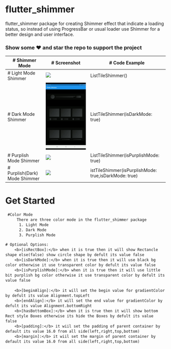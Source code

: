 # flutter_shimmer

flutter_shimmer package for creating Shimmer effect that indicate a loading status, so instead of using ProgressBar or usual loader use Shimmer for a better design and user interface. 

### Show some :heart: and star the repo to support the project

| # Shimmer Mode                 | # Screenshot                                              |  # Code Example                                     |
| ----------------------------  | -------------------------------------------------------- | ------------------------------------------ |
| # Light Mode Shimmer           | ![](./screenshots/1.gif)                                 | ListTileShimmer()                          |
| # Dark Mode Shimmer            | ![](./screenshots/2.gif)                                 | ListTileShimmer(isDarkMode: true)          |
| # Purplish Mode Shimmer        | ![](./screenshots/3.gif)                                 | ListTileShimmer(isPurplishMode: true)      |
| # Purplish(Dark) Mode Shimmer  | ![](./screenshots/3.gif)                                 |   istTileShimmer(isPurplishMode: true,isDarkMode: true)                                         |



# Get Started
  ``` 
   #Color Mode
       There are three color mode in the flutter_shimmer package
        1. Light Mode
        2. Dark Mode
        3. Purplish Mode
 ```       
 ```      
 # Optional Options:
     <b>[isRectBox]:</b> when it is true then it will show Rectancle shape else(false) show circle shape by defult its value false
     <b>[isDarkMode]:</b> when it is true then it will use black bg color otherwise it use transparent color by defult its value false
     <b>[isPurplishMode]:</b> when it is true then it will use little bit purplish bg color otherwise it use transparent color by defult its value false
     
     <b>[beginAlign]:</b> it will set the begin value for gradientColor by defult its value Alignment.topLeft
     <b>[endAlign]:</b> it will set the end value for gradientColor by defult its value Alignment.bottomRight
     <b>[hasBottomBox]:</b> when it is true then it will show bottom Rect style Boxes otherwise its hide the Boxes by defult its value false
     <b>[padding]:</b> it wiil set the padding of parent container by default its value 16.0 from all side(left,right,top,bottom)
     <b>[margin]:</b> it wiil set the margin of parent container by default its value 16.0 from all side(left,right,top,bottom)
     
 ```
